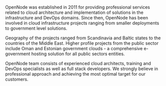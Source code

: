 OpenNode was established in 2011 for providing professional services related to cloud architecture and implementation of solutions in the infrastructure and DevOps domains. Since then, OpenNode has been involved in cloud infrastructure projects ranging from smaller deployments to government level solutions.

Geography of the projects ranged from Scandinavia and Baltic states to the countries of the Middle East. Higher profile projects from the public sector include Oman and Estonian government clouds - a comprehensive e-government hosting solution for all public sectors entities.

OpenNode team consists of experienced cloud architects, training and DevOps specialists as well as full stack developers. We strongly believe in professional approach and achieving the most optimal target for our customers.
